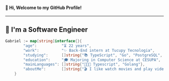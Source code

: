 #### 👋 Hi, Welcome to my GitHub Profile!


----
🚀 I'm a **Software Engineer**
----

```go
Gabriel := map[string]interface{}{
        "age":           "⏳ 22 years",
        "work":          "✨ Back-End intern at Tucupy Tecnologia",
        "studying":      []string{"📚 TypeScript", "Go", "PostgreSQL", "Docker", "Github Actions"},
        "education":     "🎓 Majoring in Computer Science at CESUPA",
        "mainLanguages": []string{"👩🏻‍💻 Typescript", "Golang"},
        "aboutMe":       []string{"🎬 I like watch movies and play video games","CS player and Metal Gear's fan"},
    }
```
